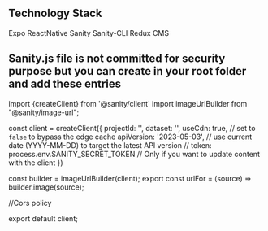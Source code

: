 ## Technology Stack

Expo
ReactNative
Sanity
Sanity-CLI
Redux
CMS

## Sanity.js file is not committed for security purpose but you can create in your root folder and add these entries

import {createClient} from '@sanity/client'
import imageUrlBuilder from "@sanity/image-url";

const client = createClient({
projectId: '',
dataset: '',
useCdn: true, // set to `false` to bypass the edge cache
apiVersion: '2023-05-03', // use current date (YYYY-MM-DD) to target the latest API version
// token: process.env.SANITY_SECRET_TOKEN // Only if you want to update content with the client
})

const builder = imageUrlBuilder(client);
export const urlFor = (source) => builder.image(source);

//Cors policy

export default client;
